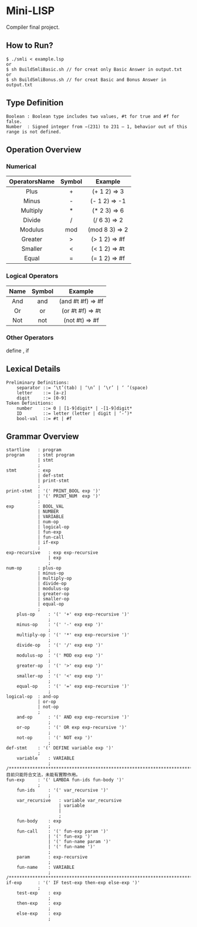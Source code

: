 # Mini-LISP
Compiler final project.

## How to Run?
    $ ./smli < example.lsp
    or
    $ sh BuildSmliBasic.sh // for creat only Basic Answer in output.txt
    or
    $ sh BuildSmliBonus.sh // for creat Basic and Bonus Answer in output.txt
## Type Definition
    Boolean : Boolean type includes two values, #t for true and #f for false.
    Number  : Signed integer from −(231) to 231 – 1, behavior out of this range is not defined.

## Operation Overview
### Numerical 
| OperatorsName | Symbol | Example |
| :--------: | :-: | :------------: |
| Plus       | +   | (+ 1 2) => 3   |
| Minus      | -   | (- 1 2) => -1  |
| Multiply   | *   | (* 2 3) => 6   |
| Divide     | /   | (/ 6 3) => 2   |
| Modulus    | mod | (mod 8 3) => 2 |
| Greater    | >   | (> 1 2) => #f  |
| Smaller    | <   | (< 1 2) => #t  | 
| Equal      | =   | (= 1 2) => #f  |
### Logical Operators
| Name | Symbol | Example
| :-: | :-: | :---------------: |
| And | and | (and #t #f) => #f |
| Or  | or  | (or #t #f) => #t  |
| Not | not | (not #t) => #f    |
### Other Operators
define , if
## Lexical Details
    Preliminary Definitions:
        separator ::= ‘\t’(tab) | ‘\n’ | ‘\r’ | ‘ ’(space) 
        letter    ::= [a-z]
        digit     ::= [0-9]
    Token Definitions:
        number    ::= 0 | [1-9]digit* | -[1-9]digit* 
        ID        ::= letter (letter | digit | ‘-’)* 
        bool-val  ::= #t | #f
## Grammar Overview
    startline   : program       
    program     : stmt program
                | stmt
                ;
    stmt        : exp           
                | def-stmt     
                | print-stmt    
                ;
    print-stmt  : '(' PRINT_BOOL exp ')' 
                | '(' PRINT_NUM  exp ')' 
                ;
    exp         : BOOL_VAL 
                | NUMBER
                | VARIABLE 
                | num-op
                | logical-op 
                | fun-exp 
                | fun-call
                | if-exp 
                ;
    exp-recursive   : exp exp-recursive 
                    | exp 
                    ;
    num-op      : plus-op 
                | minus-op
                | multiply-op
                | divide-op
                | modulus-op 
                | greater-op 
                | smaller-op 
                | equal-op
                ;
        plus-op     : '(' '+' exp exp-recursive ')' 
                    ;
        minus-op    : '(' '-' exp exp ')' 
                    ;
        multiply-op : '(' '*' exp exp-recursive ')' 
                    ;
        divide-op   : '(' '/' exp exp ')' 
                    ;
        modulus-op  : '(' MOD exp exp ')' 
                    ;
        greater-op  : '(' '>' exp exp ')'
                    ;
        smaller-op  : '(' '<' exp exp ')' 
                    ;
        equal-op    : '(' '=' exp exp-recursive ')' 
                    ;
    logical-op  : and-op 
                | or-op 
                | not-op 
                ;
        and-op      : '(' AND exp exp-recursive ')' 
                    ;
        or-op       : '(' OR exp exp-recursive ')' 
                    ;
        not-op      : '(' NOT exp ')' 
                    ;
    def-stmt    : '(' DEFINE variable exp ')'
                ;
        variable    : VARIABLE
                    ;
    /**********************************************************************************/
    目前只能符合文法，未能有實際作用。
    fun-exp     : '(' LAMBDA fun-ids fun-body ')' 
                ;
        fun-ids     : '(' var_recursive ')' 
                    ;
        var_recursive   : variable var_recursive 
                        | variable 
                        |
                        ;
        fun-body    : exp 
                    ;
        fun-call    : '(' fun-exp param ')'  
                    | '(' fun-exp ')' 
                    | '(' fun-name param ')' 
                    | '(' fun-name ')' 
                    ;
        param       : exp-recursive 
                    ;
        fun-name    : VARIABLE 
                    ;
    /**********************************************************************************/
    if-exp      : '(' IF test-exp then-exp else-exp ')' 
                ;
        test-exp    : exp  
                    ;
        then-exp    : exp 
                    ;
        else-exp    : exp 
                    ;
